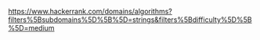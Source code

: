 https://www.hackerrank.com/domains/algorithms?filters%5Bsubdomains%5D%5B%5D=strings&filters%5Bdifficulty%5D%5B%5D=medium
